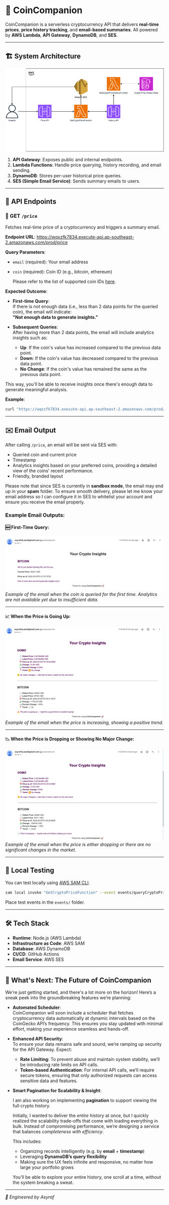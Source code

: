 # 🚀 CoinCompanion

CoinCompanion is a serverless cryptocurrency API that delivers **real-time prices**, **price history tracking**, and **email-based summaries**. All powered by **AWS Lambda**, **API Gateway**, **DynamoDB**, and **SES**.

---

## 🏗️ System Architecture

![CoinCompanion Architecture Diagram](./docs/coincompanion_architecture_diagram.png)

1. **API Gateway**: Exposes public and internal endpoints.
2. **Lambda Functions**: Handle price querying, history recording, and email sending.
3. **DynamoDB**: Stores per-user historical price queries.
4. **SES (Simple Email Service)**: Sends summary emails to users.

---

## 📡 API Endpoints

### 🔹 GET `/price`

Fetches real-time price of a cryptocurrency and triggers a summary email.

**Endpoint URL**:
https://wqxzfk7834.execute-api.ap-southeast-2.amazonaws.com/prod/price

**Query Parameters**:

- `email` (required): Your email address
- `coin` (required): Coin ID (e.g., bitcoin, ethereum)

  Please refer to the list of supported coin IDs [here](https://github.com/asyrafjamil/coincompanion/blob/main/functions/query-crypto-price/coins.json).

**Expected Outcome**:

- **First-time Query**:  
  If there is not enough data (i.e., less than 2 data points for the queried coin), the email will indicate:  
  **"Not enough data to generate insights."**

- **Subsequent Queries**:  
  After having more than 2 data points, the email will include analytics insights such as:
  - **Up**: If the coin's value has increased compared to the previous data point.
  - **Down**: If the coin's value has decreased compared to the previous data point.
  - **No Change**: If the coin's value has remained the same as the previous data point.

This way, you'll be able to receive insights once there's enough data to generate meaningful analysis.

**Example**:

```bash
curl "https://wqxzfk7834.execute-api.ap-southeast-2.amazonaws.com/prod/price?email=asyraf@example.com&coin=bitcoin"
```

---

## ✉️ Email Output

After calling `/price`, an email will be sent via SES with:

- Queried coin and current price
- Timestamp
- Analytics insights based on your preferred coins, providing a detailed view of the coins' recent performance.
- Friendly, branded layout

Please note that since SES is currently in **sandbox mode**, the email may end up in your **spam** folder. To ensure smooth delivery, please let me know your email address so I can configure it in SES to whitelist your account and ensure you receive the email properly.

### Example Email Outputs:

#### 🆕 First-Time Query:

![Email Output Sample](./docs/email_output_first_query.png)  
_Example of the email when the coin is queried for the first time. Analytics are not available yet due to insufficient data._

---

#### 📈 When the Price is Going Up:

![Email Output Sample](./docs/email_output_price_up.png)  
_Example of the email when the price is increasing, showing a positive trend._

---

#### 📉 When the Price is Dropping or Showing No Major Change:

![Email Output Sample](./docs/email_output_down_no_change.png)  
_Example of the email when the price is either dropping or there are no significant changes in the market._

---

## 🧪 Local Testing

You can test locally using [AWS SAM CLI](https://docs.aws.amazon.com/serverless-application-model/latest/developerguide/serverless-sam-cli.html).

```bash
sam local invoke "GetCryptoPriceFunction" --event events/queryCryptoPriceSample.json
```

Place test events in the `events/` folder.

---

## 🛠️ Tech Stack

- **Runtime**: Node.js (AWS Lambda)
- **Infrastructure as Code**: AWS SAM
- **Database**: AWS DynamoDB
- **CI/CD**: GitHub Actions
- **Email Service**: AWS SES

---

## 🚀 What's Next: The Future of CoinCompanion

We're just getting started, and there's a lot more on the horizon! Here’s a sneak peek into the groundbreaking features we’re planning:

- **Automated Scheduler**:  
  CoinCompanion will soon include a scheduler that fetches cryptocurrency data automatically at dynamic intervals based on the CoinGecko API’s frequency. This ensures you stay updated with minimal effort, making your experience seamless and hands-off.

- **Enhanced API Security**:  
   To ensure your data remains safe and sound, we’re ramping up security for the API Gateway. Expect:

  - **Rate Limiting**: To prevent abuse and maintain system stability, we’ll be introducing rate limits on API calls.
  - **Token-based Authentication**: For internal API calls, we’ll require secure tokens, ensuring that only authorized requests can access sensitive data and features.

- **Smart Pagination for Scalability & Insight**:

  I am also working on implementing **pagination** to support viewing the full crypto history.

  Initially, I wanted to deliver the _entire history_ at once, but I quickly realized the scalability trade-offs that come with loading everything in bulk. Instead of compromising performance, we’re designing a service that balances _completeness with efficiency_.

  This includes:

  - Organizing records intelligently (e.g. by **email** + **timestamp**)
  - Leveraging **DynamoDB’s query flexibility**
  - Making sure the UX feels infinite and responsive, no matter how large your portfolio grows

  You’ll be able to explore your entire history, one scroll at a time, without the system breaking a sweat.

---

_🧠 Engineered by Asyraf_
